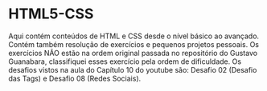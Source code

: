 # HTML5-CSS
Aqui contém conteúdos de HTML e CSS desde o nível básico ao avançado.
Contém também resolução de exercícios e pequenos projetos pessoais. 
Os exercícios NÃO estão na ordem original passada no repositório do Gustavo Guanabara, classifiquei esses exercício pela ordem de dificuldade.
Os desafios vistos na aula do Capítulo 10 do youtube são: Desafio 02 (Desafio das Tags) e Desafio 08 (Redes Sociais).

